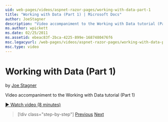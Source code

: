 ```yaml
---
uid: web-pages/videos/aspnet-razor-pages/working-with-data-part-1
title: "Working with Data (Part 1) | Microsoft Docs"
author: JoeStagner
description: "Video accompaniment to the Working with Data tutorial (Part 1)"
ms.author: wpickett
ms.date: 02/25/2011
ms.assetid: ebeac83f-2bca-4225-899e-1687480476f6
msc.legacyurl: /web-pages/videos/aspnet-razor-pages/working-with-data-part-1
msc.type: video
---
```

# Working with Data (Part 1)

by [Joe Stagner](https://github.com/JoeStagner)

Video accompaniment to the Working with Data tutorial (Part 1)

[&#9654; Watch video (8 minutes)](https://channel9.msdn.com/Blogs/ASP-NET-Site-Videos/working-with-data-(part-1))

> [!div class="step-by-step"]
> [Previous](working-with-forms-part-2.md)
> [Next](working-with-data-part-2.md)


